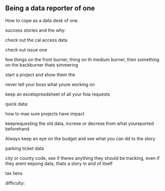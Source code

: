 ## Being a data reporter of one 

<p>How to cope as a data desk of one.</p>

success stories and the why:

check out the cal access data

check out issue one

few things on the front burner, thing on th medium burner, then something on the backburner thats simmering

start a project and show them the 

never tell your boss what youre working on

keep an excelspreadsheet of all your foia requests

quick data: 

how to mae sure projects have impact

keeprequesting the old data, increse or decrese from what youreported beforehand

Always keep an eye on the budget and see what you can dd to the story

parking ticket data

city or county code, see if theres anything they should be tracking, even if they arent eepong data, thats a story in and of itself

tax liens



difficulty:

